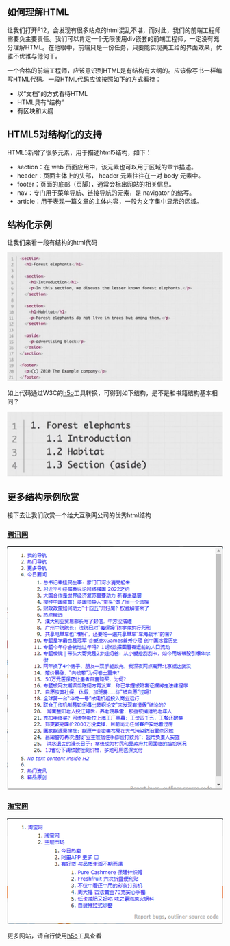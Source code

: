 ## 如何理解HTML

让我们打开F12，会发现有很多站点的html混乱不堪，而对此，我们的前端工程师需要负主要责任。我们可以肯定一个无限使用div嵌套的前端工程师，一定没有充分理解HTML。在他眼中，前端只是一份任务，只要能实现美工给的界面效果，优雅不优雅与他何干。

一个合格的前端工程师，应该意识到HTML是有结构有大纲的。应该像写书一样编写HTML代码。一段HTML代码应该按照如下的方式看待：

-  以“文档”的方式看待HTML
-  HTML具有“结构”
-  有区块和大纲

## HTML5对结构化的支持

HTML5新增了很多元素，用于描述html5结构，如下：

- section：在 web 页面应用中，该元素也可以用于区域的章节描述。
- header：页面主体上的头部， header 元素往往在一对 body 元素中。
- footer：页面的底部（页脚），通常会标出网站的相关信息。
- nav：专门用于菜单导航、链接导航的元素，是 navigator 的缩写。
- article：用于表现一篇文章的主体内容，一般为文字集中显示的区域。

## 结构化示例

让我们来看一段有结构的html代码

![image-20210130161831734](media/1.2.如何理解HTML/image-20210130161831734.png)

如上代码通过W3C的[h5o](http://h5o.github.io/)工具转换，可得到如下结构，是不是和书籍结构基本相同？

![image-20210130161856188](media/1.2.如何理解HTML/image-20210130161856188.png)

## 更多结构示例欣赏

接下去让我们欣赏一个给大互联网公司的优秀html结构
### [腾讯网](https://news.qq.com/)

![image-20210130171016939](media/1.2.如何理解HTML/image-20210130171016939.png)

### [淘宝网](https://www.taobao.com/)

![image-20210130171113605](media/1.2.如何理解HTML/image-20210130171113605.png)

更多网站，请自行使用[h5o](http://h5o.github.io/)工具查看